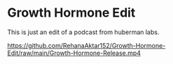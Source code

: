 # Growth Hormone Edit

This is just an edit of a podcast from huberman labs.

https://github.com/RehanaAktar152/Growth-Hormone-Edit/raw/main/Growth-Hormone-Release.mp4
